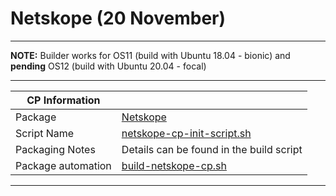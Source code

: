 # Netskope (20 November)

-----

**NOTE:** Builder works for OS11 (build with Ubuntu 18.04 - bionic) and **pending** OS12 (build with Ubuntu 20.04 - focal)

-----

|  CP Information |            |
|-----------------|------------|
| Package | [Netskope](https://docs.netskope.com/en/netskope-help/netskope-client/netskope-client-supported-os-and-platform/) |
| Script Name | [netskope-cp-init-script.sh](build/netskope-cp-init-script.sh) |
| Packaging Notes | Details can be found in the build script |
| Package automation | [build-netskope-cp.sh](build/build-netskope-cp.sh) |

-----